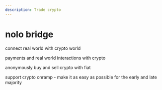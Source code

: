 ```yaml
---
description: Trade crypto
---
```


# nolo bridge

connect real world with crypto world

payments and real world interactions with crypto

anonymously buy and sell crypto with fiat

support crypto onramp - make it as easy as possible for the early and late majority
